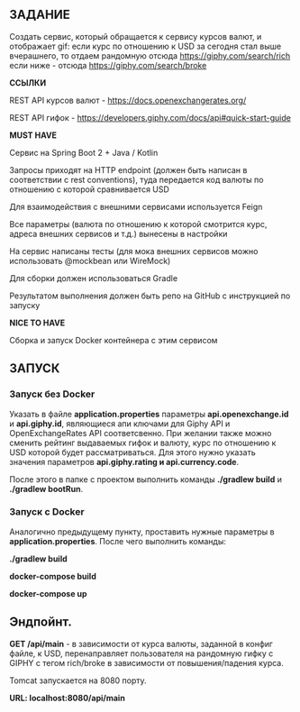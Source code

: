 ## **ЗАДАНИЕ**

Создать сервис, который обращается к сервису курсов валют, и отображает gif:
если курс по отношению к USD за сегодня стал выше вчерашнего, то отдаем рандомную отсюда https://giphy.com/search/rich
если ниже - отсюда https://giphy.com/search/broke

**ССЫЛКИ**

REST API курсов валют - https://docs.openexchangerates.org/

REST API гифок - https://developers.giphy.com/docs/api#quick-start-guide

**MUST HAVE**

Сервис на Spring Boot 2 + Java / Kotlin

Запросы приходят на HTTP endpoint (должен быть написан в соответствии с rest conventions), туда передается код валюты по отношению с которой сравнивается USD

Для взаимодействия с внешними сервисами используется Feign

Все параметры (валюта по отношению к которой смотрится курс, адреса внешних сервисов и т.д.) вынесены в настройки

На сервис написаны тесты (для мока внешних сервисов можно использовать @mockbean или WireMock)

Для сборки должен использоваться Gradle

Результатом выполнения должен быть репо на GitHub с инструкцией по запуску

**NICE TO HAVE**

Сборка и запуск Docker контейнера с этим сервисом

## **ЗАПУСК**

### **Запуск без Docker**
Указать в файле **application.properties** параметры **api.openexchange.id** и **api.giphy.id**, являющиеся апи ключами для Giphy API и OpenExchangeRates API соответсвенно. 
При желании также можно сменить рейтинг выдаваемых гифок и валюту, курс по отношению к USD которой будет рассматриваться. 
Для этого нужно указать значения параметров **api.giphy.rating и api.currency.code**.

После этого в папке с проектом выполнить команды **./gradlew build** и **./gradlew bootRun**.

### **Запуск с Docker**
Аналогично предыдущему пункту, проставить нужные параметры в **application.properties**. После чего выполнить команды:

**./gradlew build**

**docker-compose build**

**docker-compose up**

## **Эндпойнт.**
**GET /api/main**  - в зависимости от курса валюты, заданной в конфиг файле, к USD, перенаправляет пользователя на рандомную гифку с GIPHY с тегом rich/broke в зависимости от повышения/падения курса.

Tomcat запускается на 8080 порту.

**URL: localhost:8080/api/main**

